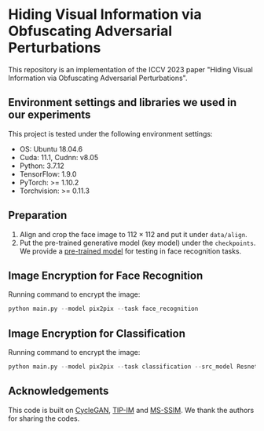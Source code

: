 # Hiding Visual Information via Obfuscating Adversarial Perturbations
This repository is an implementation of the ICCV 2023 paper "Hiding Visual Information via Obfuscating Adversarial Perturbations".

## Environment settings and libraries we used in our experiments

This project is tested under the following environment settings:
- OS: Ubuntu 18.04.6
- Cuda: 11.1, Cudnn: v8.05
- Python: 3.7.12
- TensorFlow: 1.9.0
- PyTorch: >= 1.10.2
- Torchvision: >= 0.11.3

## Preparation

1. Align and crop the face image to $112 \times 112$ and put it under `data/align`.
2. Put the pre-trained generative model (key model) under the `checkpoints`. We provide a [pre-trained model](https://drive.google.com/drive/folders/1ogIV18DxHNYlnuF4N4dQF-Ft00QwG2ov?usp=sharing) for testing in face recognition tasks.

## Image Encryption for Face Recognition
Running command to encrypt the image:
```python
python main.py --model pix2pix --task face_recognition
```
## Image Encryption for Classification
Running command to encrypt the image:
```python
python main.py --model pix2pix --task classification --src_model Resnet18 --batch_size 10 --root ./data/cif
```

## Acknowledgements
This code is built on [CycleGAN](https://github.com/junyanz/pytorch-CycleGAN-and-pix2pix), [TIP-IM](https://github.com/ShawnXYang/TIP-IM) and [MS-SSIM](https://github.com/VainF/pytorch-msssim/tree/master). We thank the authors for sharing the codes.
